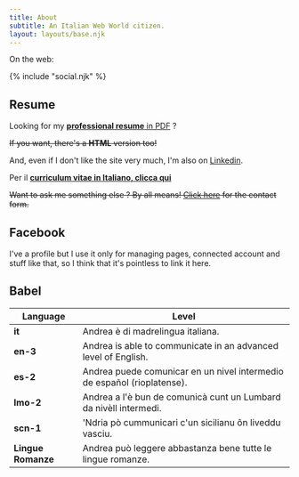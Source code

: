 ```yaml
---
title: About
subtitle: An Italian Web World citizen.
layout: layouts/base.njk
---
```


On the web:

{% include "social.njk" %}

## Resume

Looking for my [**professional resume** in PDF](https://andreacorinti.github.io/cv-eng.pdf) ?

<del>If you want, there's a **HTML** version too!</del>

And, even if I don't like the site very much, I'm also on [Linkedin](https://www.linkedin.com/in/andrea-corinti/).

Per il [**curriculum vitae in Italiano, clicca qui**](https://andreacorinti.github.io/cv-it.pdf)

<del>Want to ask me something else ? By all means! [Click here](/contact/) for the contact form.</del>

## Facebook

I've a profile but I use it only for managing pages, connected account and stuff like that, so I think that it's pointless to link it here.

## Babel

| Language       | Level                                                                   |
|----------------|-------------------------------------------------------------------------|
| **it**             | Andrea è di madrelingua italiana.                                       |
| **en-3**           | Andrea is able to communicate in an advanced level of English.          |
| **es-2**           | Andrea puede comunicar en un nivel intermedio de español (rioplatense). |
| **lmo-2**          | Andrea a l'è bun de comunicà cunt un Lumbard da nivèll intermedi.       |
| **scn-1**          | 'Ndria pò cummunicari c'un sicilianu ôn liveddu vasciu.                 |
| **Lingue Romanze** | Andrea può leggere abbastanza bene tutte le lingue romanze.              |
